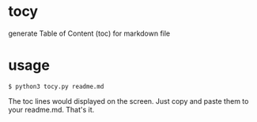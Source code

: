# tocy
generate Table of Content (toc) for markdown file

# usage

    $ python3 tocy.py readme.md

The toc lines would displayed on the screen. Just copy and paste them to your
readme.md. That's it.

